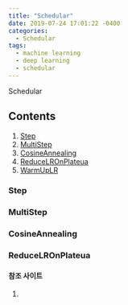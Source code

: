 ```yaml
---
title: "Schedular"
date: 2019-07-24 17:01:22 -0400
categories:
  - Schedular
tags:
  - machine learning
  - deep learning
  - schedular
---
```


Schedular

## Contents  
  1. [Step](#step)  
  2. [MultiStep](#multistep)  
  3. [CosineAnnealing](#cosineannealing)  
  4. [ReduceLROnPlateua](#reducelronplateua)  
  5. [WarmUpLR](#warmuplr)  
  
### Step

### MultiStep

### CosineAnnealing

### ReduceLROnPlateua

  
#### 참조 사이트
1. 
